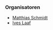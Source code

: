 ### Organisatoren

* [Matthias Schmidt](mailto:owasp@xosc.org)
* [Ives Laaf](mailto:owasp@dalini.de)
